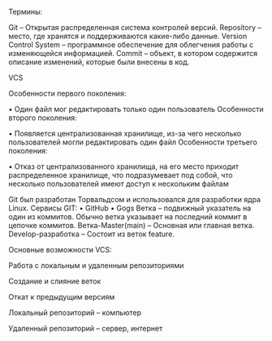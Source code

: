 Термины:

Git – Открытая распределенная система контролей версий.
Repository – место, где хранятся и поддерживаются какие-либо данные.
Version Control System – программное обеспечение для облегчения работы с изменяющейся информацией.
Commit – объект, в котором содержится описание изменений, которые были внесены в код.

VCS

Особенности первого поколения:

•	Один файл мог редактировать только один пользователь
Особенности второго поколения:

•	Появляется централизованная хранилище, из-за чего несколько пользователей могли редактировать один файл
Особенности третьего поколения:

•	Отказ от централизованного хранилища, на его место приходит распределенное хранилище, что подразумевает под собой, что несколько пользователей имеют доступ к нескольким файлам

Git был разработан Торвальдсом и использовался для разработки ядра Linux.
Сервисы GIT:
•	GitHub
•	Gogs
Ветка – подвижный указатель на один из коммитов. Обычно ветка указывает на последний коммит в цепочке коммитов.
Ветка-Master(main) – Основная или главная ветка.
Develop-разработка – Состоит из веток feature.

Основные возможности VCS:

Работа с локальным и удаленным репозиториями

Создание и слияние веток

Откат к предыдущим версиям

Локальный репозиторий – компьютер

Удаленный репозиторий – сервер, интернет
